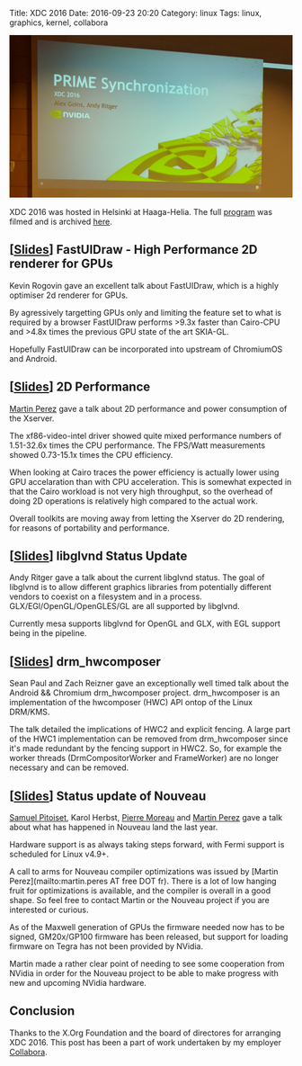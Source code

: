 Title: XDC 2016
Date: 2016-09-23 20:20
Category: linux
Tags: linux, graphics, kernel, collabora

![Alt text](images/2016-09-23_xdc_2016.jpg "XDC 2016")

XDC 2016 was hosted in Helsinki at Haaga-Helia.
The full [program](https://www.x.org/wiki/Events/XDC2016/Program/) was filmed and is archived [here](https://www.youtube.com/channel/UCXlH5v1PkEhjzLFTUTm_U7g/videos).


## [[Slides](files/2016-09-23/xdc-2016-fast_ui_draw.pdf)] FastUIDraw - High Performance 2D renderer for GPUs
Kevin Rogovin gave an excellent talk about FastUIDraw, which is a highly optimiser 2d renderer for GPUs.

By agressively targetting GPUs only and limiting the feature set to what is required by a browser FastUIDraw performs >9.3x faster than Cairo-CPU and >4.8x times the previous GPU state of the art SKIA-GL.

Hopefully FastUIDraw can be incorporated into upstream of ChromiumOS and Android.


## [[Slides](files/2016-09-23/xdc-2016_2d_perf.pdf)] 2D Performance
[Martin Perez](http://phd.mupuf.org/) gave a talk about 2D performance and power consumption of the Xserver.

The xf86-video-intel driver showed quite mixed performance numbers of 1.51-32.6x times the CPU performance.
The FPS/Watt measurements showed 0.73-15.1x times the CPU efficiency.

When looking at Cairo traces the power efficiency is actually lower using GPU accelaration than with CPU acceleration.
This is somewhat expected in that the Cairo workload is not very high throughput, so the overhead of doing 2D operations is relatively high compared to the actual work.

Overall toolkits are moving away from letting the Xserver do 2D rendering, for reasons of portability and performance.


## [[Slides](files/2016-09-23/xdc-2016-glvnd-status.pdf)] libglvnd Status Update
Andy Ritger gave a talk about the current libglvnd status.
The goal of libglvnd is to allow different graphics libraries from potentially different vendors to coexist on a filesystem and in a process.
GLX/EGl/OpenGL/OpenGLES/GL are all supported by libglvnd.

Currently mesa supports libglvnd for OpenGL and GLX, with EGL support being in the pipeline.


## [[Slides](files/2016-09-23/xdc-2016-drm_hwcomposer.pdf)] drm_hwcomposer
Sean Paul and Zach Reizner gave an exceptionally well timed talk about the Android && Chromium drm_hwcomposer project.
drm_hwcomposer is an implementation of the hwcomposer (HWC) API ontop of the Linux DRM/KMS.

The talk detailed the implications of HWC2 and explicit fencing.
A large part of the HWC1 implementation can be removed from drm_hwcomposer since it's made redundant by the fencing support in HWC2.
So, for example the worker threads (DrmCompositorWorker and FrameWorker) are no longer necessary and can be removed.


## [[Slides](files/2016-09-23/xdc-2016-nouveau_update.pdf)] Status update of Nouveau
[Samuel Pitoiset](https://hakzsam.wordpress.com/), Karol Herbst, [Pierre Moreau](https://twitter.com/kurtelborgpm) and [Martin Perez](http://phd.mupuf.org/) gave a talk about what has happened in Nouveau land the last year.

Hardware support is as always taking steps forward, with Fermi support is scheduled for Linux v4.9+.

A call to arms for Nouveau compiler optimizations was issued by [Martin Perez](mailto:martin.peres AT free DOT fr).
There is a lot of low hanging fruit for optimizations is available, and the compiler is overall in a good shape.
So feel free to contact Martin or the Nouveau project if you are interested or curious.

As of the Maxwell generation of GPUs the firmware needed now has to be signed, GM20x/GP100 firmware has been released, but support for loading firmware on Tegra has not been provided by NVidia.

Martin made a rather clear point of needing to see some cooperation from NVidia in order for the Nouveau project to be able to make progress with new and upcoming NVidia hardware.


## Conclusion
Thanks to the X.Org Foundation and the board of directores for arranging XDC 2016.
This post has been a part of work undertaken by my employer [Collabora](http://www.collabora.com).
